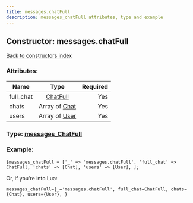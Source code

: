 ```yaml
---
title: messages.chatFull
description: messages_chatFull attributes, type and example
---
```

## Constructor: messages.chatFull  
[Back to constructors index](index.md)



### Attributes:

| Name     |    Type       | Required |
|----------|:-------------:|---------:|
|full\_chat|[ChatFull](../types/ChatFull.md) | Yes|
|chats|Array of [Chat](../types/Chat.md) | Yes|
|users|Array of [User](../types/User.md) | Yes|



### Type: [messages\_ChatFull](../types/messages_ChatFull.md)


### Example:

```
$messages_chatFull = ['_' => 'messages.chatFull', 'full_chat' => ChatFull, 'chats' => [Chat], 'users' => [User], ];
```  

Or, if you're into Lua:  


```
messages_chatFull={_='messages.chatFull', full_chat=ChatFull, chats={Chat}, users={User}, }

```


